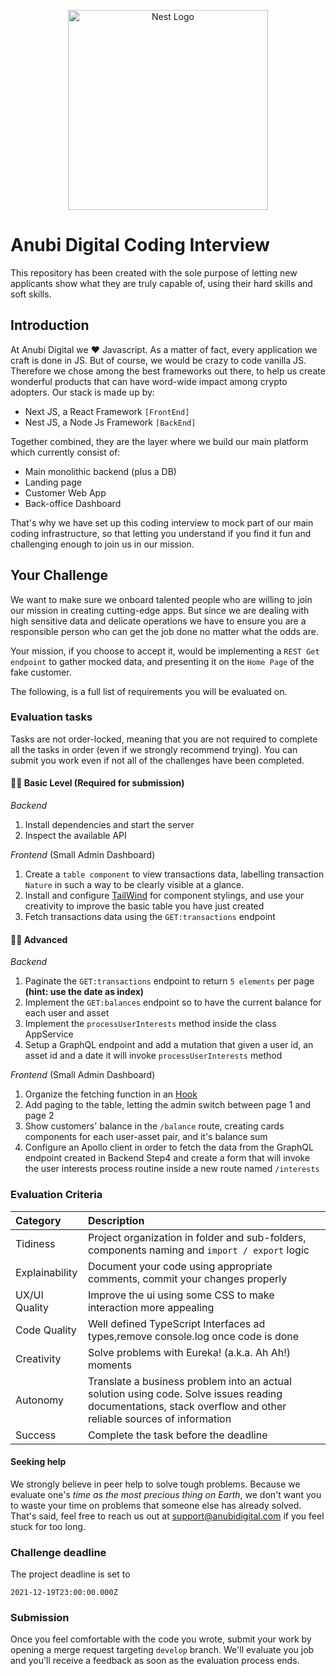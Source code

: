 <p align="center">
  <a href="http://anubidigital.com/" target="blank"><img src="https://anubi-public-assets.s3.eu-central-1.amazonaws.com/ANUBI-LOGO-19-aprile-bianco.png" width="320" alt="Nest Logo" /></a>
</p>

# Anubi Digital Coding Interview

This repository has been created with the sole purpose of letting new applicants show what they are truly capable of, using their hard skills and soft skills.

## Introduction

At Anubi Digital we ❤️ Javascript. As a matter of fact, every application we craft is done in JS. But of course, we would be crazy to code vanilla JS. Therefore we chose among the best frameworks out there, to help us create wonderful products that can have word-wide impact among crypto adopters. Our stack is made up by:

- Next JS, a React Framework `[FrontEnd]`
- Nest JS, a Node Js Framework `[BackEnd]`

Together combined, they are the layer where we build our main platform which currently consist of:

- Main monolithic backend (plus a DB)
- Landing page
- Customer Web App
- Back-office Dashboard

That's why we have set up this coding interview to mock part of our main coding infrastructure, so that letting you understand if you find it fun and challenging enough to join us in our mission.

## Your Challenge

We want to make sure we onboard talented people who are willing to join our mission in creating cutting-edge apps. But since we are dealing with high sensitive data and delicate operations we have to ensure you are a responsible person who can get the job done no matter what the odds are.

Your mission, if you choose to accept it, would be implementing a `REST Get endpoint` to gather mocked data, and presenting it on the `Home Page` of the fake customer.

The following, is a full list of requirements you will be evaluated on.

### Evaluation tasks

Tasks are not order-locked, meaning that you are not required to complete all the tasks in order (even if we strongly recommend trying). You can submit you work even if not all of the challenges have been completed.

#### 👷‍♂️ Basic Level (Required for submission)

_Backend_

1. Install dependencies and start the server
2. Inspect the available API

_Frontend_ (Small Admin Dashboard)

1. Create a `table component` to view transactions data, labelling transaction `Nature` in such a way to be clearly visible at a glance.
2. Install and configure [TailWind](https://tailwindcss.com/) for component stylings, and use your creativity to improve the basic table you have just created
3. Fetch transactions data using the `GET:transactions` endpoint

#### 👨‍🎓 Advanced

_Backend_

1. Paginate the `GET:transactions` endpoint to return `5 elements` per page **(hint: use the date as index)**
2. Implement the `GET:balances` endpoint so to have the current balance for each user and asset
3. Implement the `processUserInterests` method inside the class AppService
4. Setup a GraphQL endpoint and add a mutation that given a user id, an asset id and a date it will invoke `processUserInterests` method

_Frontend_ (Small Admin Dashboard)

1. Organize the fetching function in an [Hook](https://reactjs.org/docs/hooks-custom.html)
2. Add paging to the table, letting the admin switch between page 1 and page 2
3. Show customers' balance in the `/balance` route, creating cards components for each user-asset pair, and it's balance sum
4. Configure an Apollo client in order to fetch the data from the GraphQL endpoint created in Backend Step4 and create a form that will invoke the user interests process routine inside a new route named `/interests`

### Evaluation Criteria

| Category       | Description                                                                                                                                                    |
| :------------- | :------------------------------------------------------------------------------------------------------------------------------------------------------------- |
| Tidiness       | Project organization in folder and sub-folders, components naming and `import / export` logic                                                                  |
| Explainability | Document your code using appropriate comments, commit your changes properly                                                                                    |
| UX/UI Quality  | Improve the ui using some CSS to make interaction more appealing                                                                                               |
| Code Quality   | Well defined TypeScript Interfaces ad types,remove console.log once code is done                                                                               |
| Creativity     | Solve problems with Eureka! (a.k.a. Ah Ah!) moments                                                                                                            |
| Autonomy       | Translate a business problem into an actual solution using code. Solve issues reading documentations, stack overflow and other reliable sources of information |
| Success        | Complete the task before the deadline                                                                                                                          |

#### Seeking help

We strongly believe in peer help to solve tough problems. Because we evaluate one's _time as the most precious thing on Earth_, we don't want you to waste your time on problems that someone else has already solved. That's said, feel free to reach us out at <a href="mailto:support@anubidigital.com?subject=[Coding%20Interview]%20Help%20required">support@anubidigital.com</a> if you feel stuck for too long.

### Challenge deadline

The project deadline is set to

```
2021-12-19T23:00:00.000Z
```

### Submission

Once you feel comfortable with the code you wrote, submit your work by opening a merge request targeting `develop` branch. We'll evaluate you job and you'll receive a feedback as soon as the evaluation process ends.
